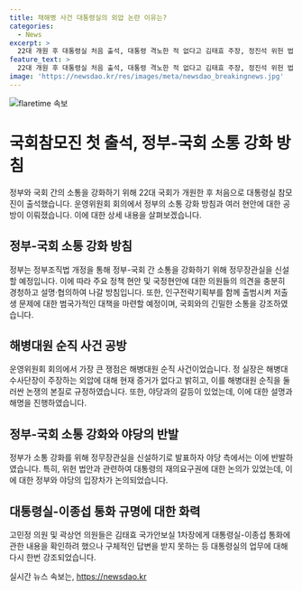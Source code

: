 ```yaml
---
title: 채해병 사건 대통령실의 외압 논란 이유는?
categories:
  - News
excerpt: >
  22대 개원 후 대통령실 처음 출석, 대통령 격노한 적 없다고 김태효 주장, 정진석 위헌 법안엔 거부권 주장, 野는 대통령실-이종섭 통화 규명에 화력. 대통령실 참모진이 국회에 나와도 여야 공방 지속. 해병대원 사건, 외압 의혹 등 논란 지속. 정부조직법 개정, 정무장관직 신설 예고. 대통령실-국회 소통 강화를 모색. 대통령실 업무보고 미비 등 여야 간 긴장 지속.
feature_text: >
  22대 개원 후 대통령실 처음 출석, 대통령 격노한 적 없다고 김태효 주장, 정진석 위헌 법안엔 거부권 주장, 野는 대통령실-이종섭 통화 규명에 화력. 대통령실 참모진이 국회에 나와도 여야 공방 지속. 해병대원 사건, 외압 의혹 등 논란 지속. 정부조직법 개정, 정무장관직 신설 예고. 대통령실-국회 소통 강화를 모색. 대통령실 업무보고 미비 등 여야 간 긴장 지속.
image: 'https://newsdao.kr/res/images/meta/newsdao_breakingnews.jpg'
---
```


<p><img src="https://newsdao.kr/res/images/meta/newsdao_breakingnews.jpg" alt="flaretime 속보" /></p>

<h1>국회참모진 첫 출석, 정부-국회 소통 강화 방침</h1>

<p data-ke-size="size16">정부와 국회 간의 소통을 강화하기 위해 22대 국회가 개원한 후 처음으로 대통령실 참모진이 출석했습니다. 운영위원회 회의에서 정부의 소통 강화 방침과 여러 현안에 대한 공방이 이뤄졌습니다. 이에 대한 상세 내용을 살펴보겠습니다.</p>

<h2 data-ke-size="size26">정부-국회 소통 강화 방침</h2>

<p data-ke-size="size16">정부는 정부조직법 개정을 통해 정부-국회 간 소통을 강화하기 위해 정무장관실을 신설할 예정입니다. 이에 따라 주요 정책 현안 및 국정현안에 대한 의원들의 의견을 충분히 경청하고 설명·협의하여 나갈 방침입니다. 또한, 인구전략기획부를 함께 출범시켜 저출생 문제에 대한 범국가적인 대책을 마련할 예정이며, 국회와의 긴밀한 소통을 강조하였습니다.</p>

<h2 data-ke-size="size26">해병대원 순직 사건 공방</h2>

<p data-ke-size="size16">운영위원회 회의에서 가장 큰 쟁점은 해병대원 순직 사건이었습니다. 정 실장은 해병대 수사단장이 주장하는 외압에 대해 현재 증거가 없다고 밝히고, 이를 해병대원 순직을 둘러싼 논쟁의 본질로 규정하였습니다. 또한, 야당과의 갈등이 있었는데, 이에 대한 설명과 해명을 진행하였습니다.</p>

<h2 data-ke-size="size26">정부-국회 소통 강화와 야당의 반발</h2>

<p data-ke-size="size16">정부가 소통 강화를 위해 정무장관실을 신설하기로 발표하자 야당 측에서는 이에 반발하였습니다. 특히, 위헌 법안과 관련하여 대통령의 재의요구권에 대한 논의가 있었는데, 이에 대한 정부와 야당의 입장차가 논의되었습니다.</p>

<h2 data-ke-size="size26">대통령실-이종섭 통화 규명에 대한 화력</h2>

<p data-ke-size="size16">고민정 의원 및 곽상언 의원들은 김태효 국가안보실 1차장에게 대통령실-이종섭 통화에 관한 내용을 확인하려 했으나 구체적인 답변을 받지 못하는 등 대통령실의 업무에 대해 다시 한번 강조되었습니다. </p>
실시간 뉴스 속보는, <a href="https://newsdao.kr" rel="dofollow">https://newsdao.kr</a>


